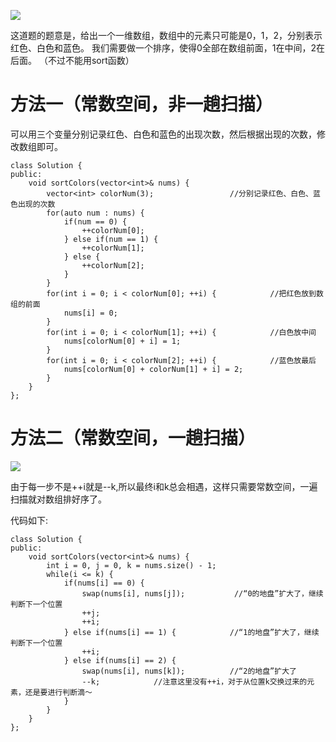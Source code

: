 ![](https://img2020.cnblogs.com/blog/2078361/202007/2078361-20200704221155504-552281456.png)

这道题的题意是，给出一个一维数组，数组中的元素只可能是0，1，2，分别表示红色、白色和蓝色。
我们需要做一个排序，使得0全部在数组前面，1在中间，2在后面。 （不过不能用sort函数）

# 方法一（常数空间，非一趟扫描）

可以用三个变量分别记录红色、白色和蓝色的出现次数，然后根据出现的次数，修改数组即可。

```
class Solution {
public:
    void sortColors(vector<int>& nums) {
        vector<int> colorNum(3);                 //分别记录红色、白色、蓝色出现的次数
        for(auto num : nums) {
            if(num == 0) {
                ++colorNum[0];
            } else if(num == 1) {
                ++colorNum[1];
            } else {
                ++colorNum[2];
            }
        }
        for(int i = 0; i < colorNum[0]; ++i) {            //把红色放到数组的前面
            nums[i] = 0;
        }
        for(int i = 0; i < colorNum[1]; ++i) {            //白色放中间
            nums[colorNum[0] + i] = 1;
        }
        for(int i = 0; i < colorNum[2]; ++i) {            //蓝色放最后
            nums[colorNum[0] + colorNum[1] + i] = 2;
        }
    }
};
```

# 方法二（常数空间，一趟扫描）

![](https://img2020.cnblogs.com/blog/2078361/202007/2078361-20200704224732040-1283545498.png)

由于每一步不是++i就是--k,所以最终i和k总会相遇，这样只需要常数空间，一遍扫描就对数组排好序了。

代码如下:

```
class Solution {
public:
    void sortColors(vector<int>& nums) {
        int i = 0, j = 0, k = nums.size() - 1;
        while(i <= k) {
            if(nums[i] == 0) {
                swap(nums[i], nums[j]);           //“0的地盘”扩大了，继续判断下一个位置
                ++j;
                ++i;
            } else if(nums[i] == 1) {            //“1的地盘”扩大了，继续判断下一个位置
                ++i;
            } else if(nums[i] == 2) {
                swap(nums[i], nums[k]);          //“2的地盘”扩大了
                --k;            //注意这里没有++i，对于从位置k交换过来的元素，还是要进行判断滴～
            }
        }
    }
};
```
